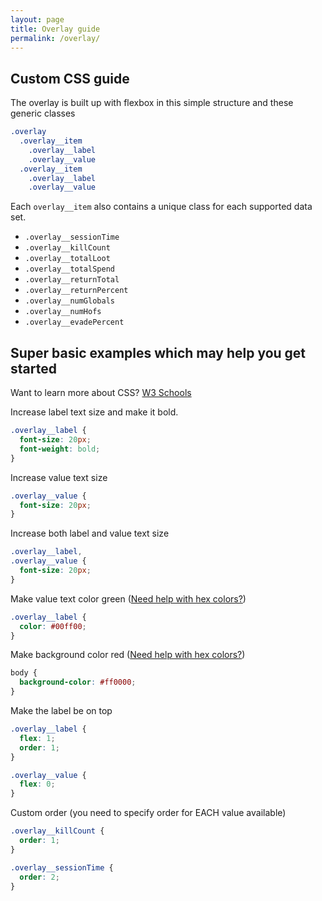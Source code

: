 ```yaml
---
layout: page
title: Overlay guide
permalink: /overlay/
---
```


## Custom CSS guide

The overlay is built up with flexbox in this simple structure and these generic classes

```css
.overlay
  .overlay__item
    .overlay__label
    .overlay__value
  .overlay__item
    .overlay__label
    .overlay__value
```

Each `overlay__item` also contains a unique class for each supported data set.

- `.overlay__sessionTime`
- `.overlay__killCount`
- `.overlay__totalLoot`
- `.overlay__totalSpend`
- `.overlay__returnTotal`
- `.overlay__returnPercent`
- `.overlay__numGlobals`
- `.overlay__numHofs`
- `.overlay__evadePercent`

## Super basic examples which may help you get started

Want to learn more about CSS? [W3 Schools](https://www.w3schools.com/css/default.asp)

Increase label text size and make it bold.

```css
.overlay__label {
  font-size: 20px;
  font-weight: bold;
}
```

Increase value text size

```css
.overlay__value {
  font-size: 20px;
}
```

Increase both label and value text size

```css
.overlay__label,
.overlay__value {
  font-size: 20px;
}
```

Make value text color green ([Need help with hex colors?](https://www.w3schools.com/colors/colors_hexadecimal.asp))

```css
.overlay__label {
  color: #00ff00;
}
```

Make background color red ([Need help with hex colors?](https://www.w3schools.com/colors/colors_hexadecimal.asp))

```css
body {
  background-color: #ff0000;
}
```

Make the label be on top

```css
.overlay__label {
  flex: 1;
  order: 1;
}

.overlay__value {
  flex: 0;
}
```

Custom order (you need to specify order for EACH value available)

```css
.overlay__killCount {
  order: 1;
}

.overlay__sessionTime {
  order: 2;
}
```
